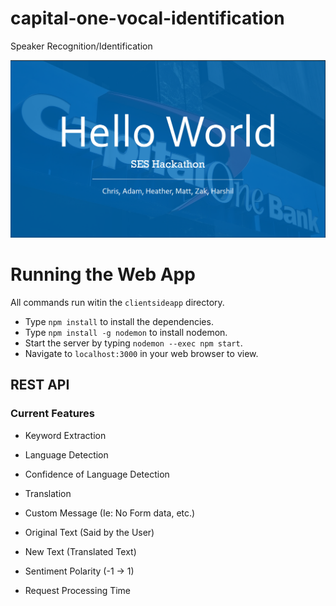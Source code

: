 # capital-one-vocal-identification
Speaker Recognition/Identification

<p align="center">
  <img src="static/slideOne.png"/>
</p>

# Running the Web App
All commands run witin the `clientsideapp` directory.

- Type `npm install` to install the dependencies.
- Type `npm install -g nodemon` to install nodemon.
- Start the server by typing `nodemon --exec npm start`.
- Navigate to `localhost:3000` in your web browser to view.

## REST API

### Current Features

- Keyword Extraction

- Language Detection

- Confidence of Language Detection

- Translation

- Custom Message (Ie: No Form data, etc.)

- Original Text (Said by the User)

- New Text (Translated Text)

- Sentiment Polarity (-1 -> 1)

- Request Processing Time
